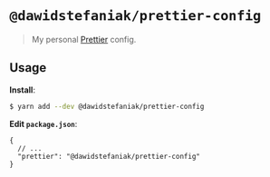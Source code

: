 # `@dawidstefaniak/prettier-config`

> My personal [Prettier](https://prettier.io) config.

## Usage

**Install**:

```bash
$ yarn add --dev @dawidstefaniak/prettier-config
```

**Edit `package.json`**:

```jsonc
{
  // ...
  "prettier": "@dawidstefaniak/prettier-config"
}
```
